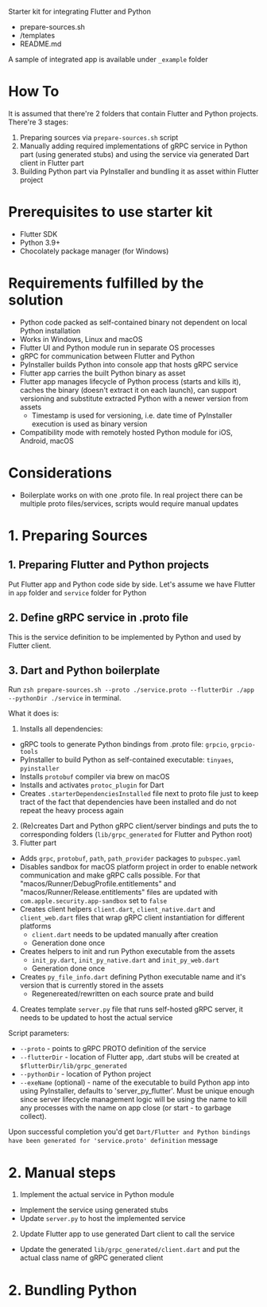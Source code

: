 Starter kit for integrating Flutter and Python

- prepare-sources.sh
- /templates
- README.md

A sample of integrated app is available under `_example` folder

# How To

It is assumed that there're 2 folders that contain Flutter and Python projects. There're 3 stages:
1. Preparing sources via `prepare-sources.sh` script
2. Manually adding required implementations of gRPC service in Python part (using generated stubs) and using the service via generated Dart client in Flutter part
3. Building Python part via PyInstaller and bundling it as asset within Flutter project

# Prerequisites to use starter kit

- Flutter SDK 
- Python 3.9+ 
- Chocolately package manager (for Windows)


# Requirements fulfilled by the solution

- Python code packed as self-contained binary not dependent on local Python installation
- Works in Windows, Linux and macOS
- Flutter UI and Python module run in separate OS processes
- gRPC for communication between Flutter and Python
- PyInstaller builds Python into console app that hosts gRPC service
- Flutter app carries the built Python binary as asset
- Flutter app manages lifecycle of Python process (starts and kills it), caches the binary (doesn't extract it on each launch), can support versioning and substitute extracted Python with a newer version from assets
  - Timestamp is used for versioning, i.e. date time of PyInstaller execution is used as binary version
- Compatibility mode with remotely hosted Python module for iOS, Android, macOS

# Considerations

- Boilerplate works on with one .proto file. In real project there can be multiple proto files/services, scripts would require manual updates

# 1. Preparing Sources

## 1. Preparing Flutter and Python projects

Put Flutter app and Python code side by side. Let's assume we have Flutter in `app` folder and `service` folder for Python

## 2. Define gRPC service in .proto file

This is the service definition to be implemented by Python and used by Flutter client.

## 3. Dart and Python boilerplate

Run `zsh prepare-sources.sh --proto ./service.proto --flutterDir ./app --pythonDir ./service` in terminal.

What it does is:
1. Installs all dependencies:
  - gRPC tools to generate Python bindings from .proto file: `grpcio`, `grpcio-tools`
  - PyInstaller to build Python as self-contained executable: `tinyaes`, `pyinstaller`
  - Installs `protobuf` compiler via brew on macOS
  - Installs and activates `protoc_plugin` for Dart
  - Creates `.starterDependenciesInstalled` file next to proto file just to keep tract of the fact that dependencies have been installed and do not repeat the heavy process again
2. (Re)creates Dart and Python gRPC client/server bindings and puts the to corresponding folders (`lib/grpc_generated` for Flutter and Python root)
3. Flutter part
  - Adds `grpc`, `protobuf`, `path`, `path_provider` packages to `pubspec.yaml`
  - Disables sandbox for macOS platform project in order to enable network communication and make gRPC calls possible. For that "macos/Runner/DebugProfile.entitlements" and "macos/Runner/Release.entitlements" files are updated with `com.apple.security.app-sandbox` set to `false`
  - Creates client helpers `client.dart`, `client_native.dart` and `client_web.dart` files that wrap gRPC client instantiation for different platforms
    - `client.dart` needs to be updated manually after creation
    - Generation done once
  - Creates helpers to init and run Python executable from the assets
    - `init_py.dart`, `init_py_native.dart` and `init_py_web.dart`
    - Generation done once
  - Creates `py_file_info.dart` defining Python executable name and it's version that is currently stored in the assets
    - Regenereated/rewritten on each source prate and build

4. Creates template `server.py` file that runs self-hosted gRPC server, it needs to be updated to host the actual service

Script parameters:
- `--proto` - points to gRPC PROTO definition of the service
- `--flutterDir` - location of Flutter app, .dart stubs will be created at `$flutterDir/lib/grpc_generated`
- `--pythonDir` - location of Python project
- `--exeName` (optional) - name of the executable to build Python app into using PyInstaller, defaults to 'server_py_flutter'. Must be unique enough since server lifecycle management logic will be using the name to kill any processes with the name on app close (or start - to garbage collect).

Upon successful completion you'd get `Dart/Flutter and Python bindings have been generated for 'service.proto' definition` message

# 2. Manual steps

1. Implement the actual service in Python module 
  - Implement the service using generated stubs
  - Update `server.py` to host the implemented service
2. Update Flutter app to use generated Dart client to call the service
  - Update the generated `lib/grpc_generated/client.dart` and put the actual class name of gRPC generated client

# 2. Bundling Python